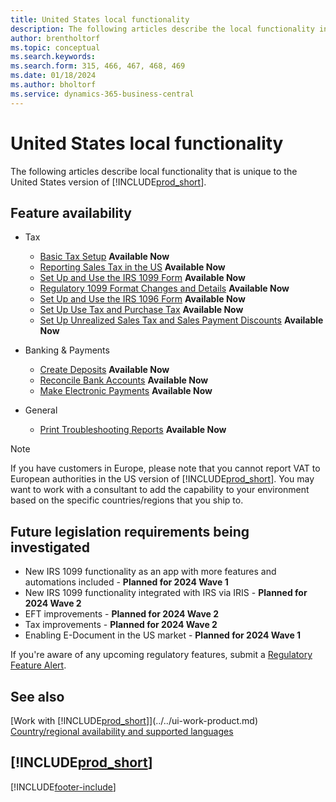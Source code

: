 ```yaml
---
title: United States local functionality
description: The following articles describe the local functionality in the United States version of Business Central.
author: brentholtorf
ms.topic: conceptual
ms.search.keywords:
ms.search.form: 315, 466, 467, 468, 469
ms.date: 01/18/2024
ms.author: bholtorf
ms.service: dynamics-365-business-central
---
```

# United States local functionality

The following articles describe local functionality that is unique to the United States version of [!INCLUDE[prod_short](../../includes/prod_short.md)].

## Feature availability  

* Tax
  * [Basic Tax Setup](us-tax-setup.md) **Available Now**
  * [Reporting Sales Tax in the US](us-sales-tax.md) **Available Now**  
  * [Set Up and Use the IRS 1099 Form](set-up-use-irs1099-form.md) **Available Now**  
  * [Regulatory 1099 Format Changes and Details](tax-1099-changes.md) **Available Now**  
  * [Set Up and Use the IRS 1096 Form](set-up-use-irs1096-form.md) **Available Now**
  * [Set Up Use Tax and Purchase Tax](how-to-set-up-use-tax-and-purchase-tax.md) **Available Now**  
  * [Set Up Unrealized Sales Tax and Sales Payment Discounts](how-to-set-up-unrealized-sales-tax-and-sales-payment-discounts.md) **Available Now**  

* Banking & Payments
  * [Create Deposits](how-to-create-deposits.md) **Available Now**  
  * [Reconcile Bank Accounts](how-to-reconcile-bank-accounts.md) **Available Now**
  * [Make Electronic Payments](../../finance-make-payments-with-bank-data-conversion-service-or-sepa-credit-transfer.md#exporting-payments-to-a-bank-file) **Available Now**

* General
  * [Print Troubleshooting Reports](how-to-print-troubleshooting-reports.md) **Available Now**  

> [!NOTE]
> If you have customers in Europe, please note that you cannot report VAT to European authorities in the US version of [!INCLUDE[prod_short](../../includes/prod_short.md)]. You may want to work with a consultant to add the capability to your environment based on the specific countries/regions that you ship to.  

## Future legislation requirements being investigated

* New IRS 1099 functionality as an app with more features and automations included - **Planned for 2024 Wave 1**
* New IRS 1099 functionality integrated with IRS via IRIS - **Planned for 2024 Wave 2**  
* EFT improvements - **Planned for 2024 Wave 2**  
* Tax improvements - **Planned for 2024 Wave 2**
* Enabling E-Document in the US market - **Planned for 2024 Wave 1**  

If you're aware of any upcoming regulatory features, submit a [Regulatory Feature Alert](https://forms.office.com/pages/responsepage.aspx?id=v4j5cvGGr0GRqy180BHbRwkeauYiJKZOpJ0CtKuVmJlURURaMlQ4Rk05UFY4NkVEOTA0MUU5WThXSC4u).

## See also

[Work with [!INCLUDE[prod_short](../../includes/prod_short.md)]](../../ui-work-product.md)  
[Country/regional availability and supported languages](/dynamics365/business-central/dev-itpro/compliance/apptest-countries-and-translations)  

## [!INCLUDE[prod_short](../../includes/free_trial_md.md)]  

[!INCLUDE[footer-include](../../includes/footer-banner.md)]
